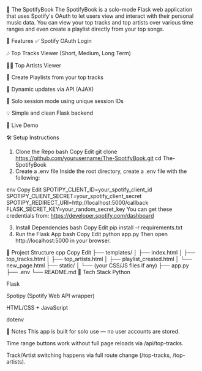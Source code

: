 🎵 The SpotifyBook
The SpotifyBook is a solo-mode Flask web application that uses Spotify's OAuth to let users view and interact with their personal music data. You can view your top tracks and top artists over various time ranges and even create a playlist directly from your top songs.

🔧 Features
✅ Spotify OAuth Login

🎶 Top Tracks Viewer (Short, Medium, Long Term)

👨‍🎤 Top Artists Viewer

📀 Create Playlists from your top tracks

🔁 Dynamic updates via API (AJAX)

🧪 Solo session mode using unique session IDs

💡 Simple and clean Flask backend

🚀 Live Demo

🛠️ Setup Instructions
1. Clone the Repo
bash
Copy
Edit
git clone https://github.com/yourusername/The-SpotifyBook.git
cd The-SpotifyBook
2. Create a .env file
Inside the root directory, create a .env file with the following:

env
Copy
Edit
SPOTIPY_CLIENT_ID=your_spotify_client_id
SPOTIPY_CLIENT_SECRET=your_spotify_client_secret
SPOTIPY_REDIRECT_URI=http://localhost:5000/callback
FLASK_SECRET_KEY=your_random_secret_key
You can get these credentials from: https://developer.spotify.com/dashboard

3. Install Dependencies
bash
Copy
Edit
pip install -r requirements.txt
4. Run the Flask App
bash
Copy
Edit
python app.py
Then open http://localhost:5000 in your browser.

📁 Project Structure
cpp
Copy
Edit
├── templates/
│   ├── index.html
│   ├── top_tracks.html
│   ├── top_artists.html
│   ├── playlist_created.html
│   └── new_page.html
├── static/
│   └── (your CSS/JS files if any)
├── app.py
├── .env
└── README.md
🧠 Tech Stack
Python

Flask

Spotipy (Spotify Web API wrapper)

HTML/CSS + JavaScript

dotenv

📌 Notes
This app is built for solo use — no user accounts are stored.

Time range buttons work without full page reloads via /api/top-tracks.

Track/Artist switching happens via full route change (/top-tracks, /top-artists).
